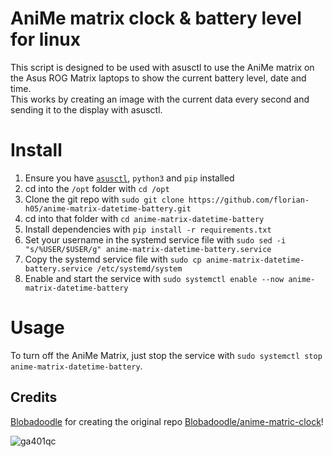 # AniMe matrix clock & battery level for linux

This script is designed to be used with asusctl to use the AniMe matrix on the Asus ROG Matrix laptops to show the current battery level, date and time.\
This works by creating an image with the current data every second and sending it to the display with asusctl.

# Install

1. Ensure you have [`asusctl`](https://asus-linux.org/asusctl/), `python3` and `pip` installed
1. cd into the `/opt` folder with `cd /opt`
1. Clone the git repo with `sudo git clone https://github.com/florian-h05/anime-matrix-datetime-battery.git`
1. cd into that folder with `cd anime-matrix-datetime-battery`
1. Install dependencies with `pip install -r requirements.txt`
1. Set your username in the systemd service file with `sudo sed -i "s/%USER/$USER/g" anime-matrix-datetime-battery.service`
1. Copy the systemd service file with `sudo cp anime-matrix-datetime-battery.service /etc/systemd/system`
1. Enable and start the service with `sudo systemctl enable --now anime-matrix-datetime-battery`

# Usage

To turn off the AniMe Matrix, just stop the service with `sudo systemctl stop anime-matrix-datetime-battery`.

## Credits

[Blobadoodle](https://github.com/Blobadoodle) for creating the original repo [Blobadoodle/anime-matric-clock](https://github.com/Blobadoodle/anime-matrix-clock)!

![ga401qc](.github/laptop.png)
